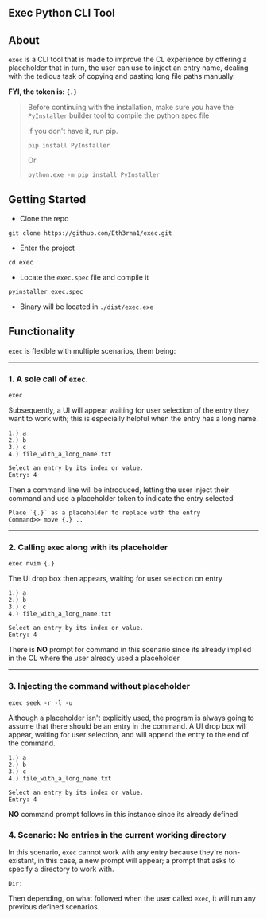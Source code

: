 ## Exec Python CLI Tool

## About
`exec` is a CLI tool that is made to improve the CL experience by offering a placeholder that in turn, the user can use to inject an entry name, dealing with the tedious task of copying and pasting long file paths manually.

**FYI, the token is: `{.}`**

> Before continuing with the installation, make sure you have the `PyInstaller` builder tool to compile the python spec file
>
> If you don't have it, run pip.
> ```console
> pip install PyInstaller
> ``` 
> Or
> ```console
> python.exe -m pip install PyInstaller
> ```

## Getting Started
* Clone the repo
```console
git clone https://github.com/Eth3rna1/exec.git
```
* Enter the project
```console
cd exec
```
* Locate the `exec.spec` file and compile it
```console
pyinstaller exec.spec
```
* Binary will be located in `./dist/exec.exe`

## Functionality
`exec` is flexible with multiple scenarios, them being:

---
### 1. A sole call of `exec`.
```console
exec
 ```
Subsequently, a UI will appear waiting for user selection of the entry they want to work with; this is especially helpful when the entry has a long name.

```text
1.) a
2.) b
3.) c
4.) file_with_a_long_name.txt

Select an entry by its index or value.
Entry: 4
```

Then a command line will be introduced, letting the user inject their command and use a placeholder token to indicate the entry selected

```text
Place `{.}` as a placeholder to replace with the entry
Command>> move {.} ..
```

---
### 2. Calling `exec` along with its placeholder
```console
exec nvim {.}
```
The UI drop box then appears, waiting for user selection on entry

```text
1.) a
2.) b
3.) c
4.) file_with_a_long_name.txt

Select an entry by its index or value.
Entry: 4
```
There is **NO** prompt for command in this scenario since its already implied in the CL where the user already used a placeholder

---
### 3. Injecting the command without placeholder
```console
exec seek -r -l -u
```
Although a placeholder isn't explicitly used, the program is always going to assume that there should be an entry in the command. A UI drop box will appear, waiting for user selection, and will append the entry to the end of the command.

```text
1.) a
2.) b
3.) c
4.) file_with_a_long_name.txt

Select an entry by its index or value.
Entry: 4
```
**NO** command prompt follows in this instance since its already defined
### 4. Scenario: No entries in the current working directory
In this scenario, `exec` cannot work with any entry because they're non-existant, in this case, a new prompt will appear; a prompt that asks to specify a directory to work with.
```text
Dir:
```
Then depending, on what followed when the user called `exec`, it will run any previous defined scenarios.
